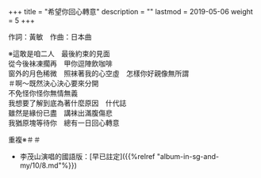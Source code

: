 +++
title = "希望你回心轉意"
description = ""
lastmod = 2019-05-06
weight = 5
+++

作詞：黃敏　作曲：日本曲

※這敢是咱二人　最後約束的見面  
從今後袜凍擱再　甲你逗陣飲咖啡  
窗外的月色稀微　照袜著我的心空虛　怎樣你好親像無所謂  
＃啊～既然決心決心要來分開  
不免怪你怪你無情無義  
我想要了解到底為著什麼原因　什代誌  
雖然是緣份已盡　講袜出滿腹傷悲  
我猶原塊等待你　總有一日回心轉意  

重複※＃＃

* 李茂山演唱的國語版：[早已註定]({{%relref "album-in-sg-and-my/10/8.md"%}}) 